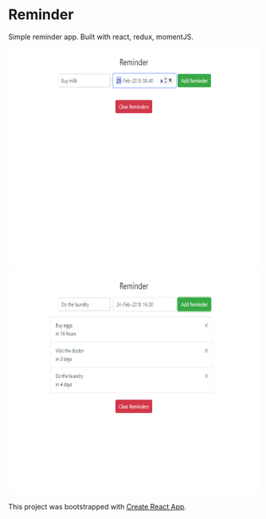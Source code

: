 # Reminder

Simple reminder app. Built with react, redux, momentJS.

<img src="Screenshots/scrn1.png" width="640" height="446"> <img src="Screenshots/scrn2.png" width="640" height="446">

This project was bootstrapped with [Create React App](https://github.com/facebookincubator/create-react-app).
